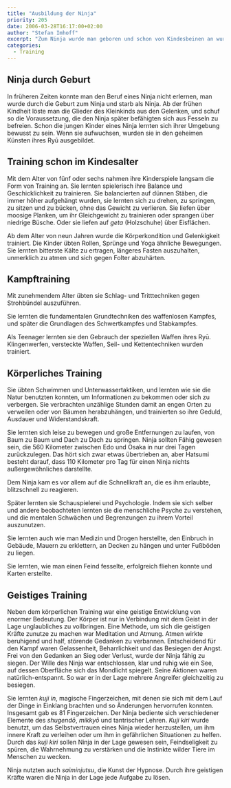 ```yaml
---
title: "Ausbildung der Ninja"
priority: 205
date: 2006-03-28T16:17:00+02:00
author: "Stefan Imhoff"
excerpt: "Zum Ninja wurde man geboren und schon von Kindesbeinen an wurden die unzähligen Techniken und Ausdauerübungen gelehrt. Im Jugendlichen Alter kamen dann noch Kampftraining und geistiges Training zum Lehrplan hinzu."
categories:
  - Training
---
```


## Ninja durch Geburt

In früheren Zeiten konnte man den Beruf eines Ninja nicht erlernen, man wurde durch die Geburt zum Ninja und starb als Ninja. Ab der frühen Kindheit löste man die Glieder des Kleinkinds aus den Gelenken, und schuf so die Voraussetzung, die den Ninja später befähigten sich aus Fesseln zu befreien. Schon die jungen Kinder eines Ninja lernten sich ihrer Umgebung bewusst zu sein. Wenn sie aufwuchsen, wurden sie in den geheimen Künsten ihres Ryū ausgebildet.

## Training schon im Kindesalter

Mit dem Alter von fünf oder sechs nahmen ihre Kinderspiele langsam die Form von Training an. Sie lernten spielerisch ihre Balance und Geschicklichkeit zu trainieren. Sie balancierten auf dünnen Stäben, die immer höher aufgehängt wurden, sie lernten sich zu drehen, zu springen, zu sitzen und zu bücken, ohne das Gewicht zu verlieren. Sie liefen über moosige Planken, um ihr Gleichgewicht zu trainieren oder sprangen über niedrige Büsche. Oder sie liefen auf _geta_ (Holzschuhe) über Eisflächen.

Ab dem Alter von neun Jahren wurde die Körperkondition und Gelenkigkeit trainiert. Die Kinder übten Rollen, Sprünge und Yoga ähnliche Bewegungen. Sie lernten bitterste Kälte zu ertragen, längeres Fasten auszuhalten, unmerklich zu atmen und sich gegen Folter abzuhärten.

## Kampftraining

Mit zunehmendem Alter übten sie Schlag- und Tritttechniken gegen Strohbündel auszuführen.

Sie lernten die fundamentalen Grundtechniken des waffenlosen Kampfes, und später die Grundlagen des Schwertkampfes und Stabkampfes.

Als Teenager lernten sie den Gebrauch der speziellen Waffen ihres Ryū. Klingenwerfen, versteckte Waffen, Seil- und Kettentechniken wurden trainiert.

## Körperliches Training

Sie übten Schwimmen und Unterwassertaktiken, und lernten wie sie die Natur benutzten konnten, um Informationen zu bekommen oder sich zu verbergen. Sie verbrachten unzählige Stunden damit an engen Orten zu verweilen oder von Bäumen herabzuhängen, und trainierten so ihre Geduld, Ausdauer und Widerstandskraft.

Sie lernten sich leise zu bewegen und große Entfernungen zu laufen, von Baum zu Baum und Dach zu Dach zu springen. Ninja sollten Fähig gewesen sein, die 560 Kilometer zwischen Edo und Osaka in nur drei Tagen zurückzulegen. Das hört sich zwar etwas übertrieben an, aber Hatsumi besteht darauf, dass 110 Kilometer pro Tag für einen Ninja nichts außergewöhnliches darstellte.

Dem Ninja kam es vor allem auf die Schnellkraft an, die es ihm erlaubte, blitzschnell zu reagieren.

Später lernten sie Schauspielerei und Psychologie. Indem sie sich selber und andere beobachteten lernten sie die menschliche Psyche zu verstehen, und die mentalen Schwächen und Begrenzungen zu ihrem Vorteil auszunutzen.

Sie lernten auch wie man Medizin und Drogen herstellte, den Einbruch in Gebäude, Mauern zu erklettern, an Decken zu hängen und unter Fußböden zu liegen.

Sie lernten, wie man einen Feind fesselte, erfolgreich fliehen konnte und Karten erstellte.

## Geistiges Training

Neben dem körperlichen Training war eine geistige Entwicklung von enormer Bedeutung. Der Körper ist nur in Verbindung mit dem Geist in der Lage unglaubliches zu vollbringen. Eine Methode, um sich die geistigen Kräfte zunutze zu machen war Meditation und Atmung. Atmen wirkte beruhigend und half, störende Gedanken zu verbannen. Entscheidend für den Kampf waren Gelassenheit, Beharrlichkeit und das Besiegen der Angst. Frei von den Gedanken an Sieg oder Verlust, wurde der Ninja fähig zu siegen. Der Wille des Ninja war entschlossen, klar und ruhig wie ein See, auf dessen Oberfläche sich das Mondlicht spiegelt. Seine Aktionen waren natürlich-entspannt. So war er in der Lage mehrere Angreifer gleichzeitig zu besiegen.

Sie lernten _kuji in_, magische Fingerzeichen, mit denen sie sich mit dem Lauf der Dinge in Einklang brachten und so Änderungen hervorrufen konnten. Insgesamt gab es 81 Fingerzeichen. Der Ninja bediente sich verschiedener Elemente des _shugendō_, _mikkyō_ und tantrischer Lehren. _Kuji kiri_ wurde benutzt, um das Selbstvertrauen eines Ninja wieder herzustellen, um ihm innere Kraft zu verleihen oder um ihm in gefährlichen Situationen zu helfen. Durch das _kuji kiri_ sollen Ninja in der Lage gewesen sein, Feindseligkeit zu spüren, die Wahrnehmung zu verstärken und die Instinkte wilder Tiere im Menschen zu wecken.

Ninja nutzten auch _saiminjutsu_, die Kunst der Hypnose. Durch ihre geistigen Kräfte waren die Ninja in der Lage jede Aufgabe zu lösen.
